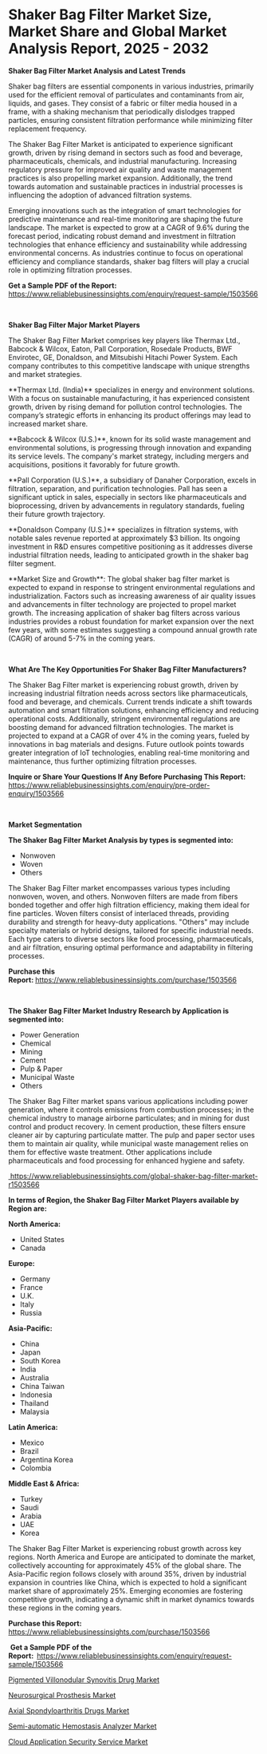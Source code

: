 <p><h1>Shaker Bag Filter Market Size, Market Share and Global Market Analysis Report, 2025 - 2032</h1></p><p><strong>Shaker Bag Filter Market Analysis and Latest Trends</strong></p>
<p><p>Shaker bag filters are essential components in various industries, primarily used for the efficient removal of particulates and contaminants from air, liquids, and gases. They consist of a fabric or filter media housed in a frame, with a shaking mechanism that periodically dislodges trapped particles, ensuring consistent filtration performance while minimizing filter replacement frequency.</p><p>The Shaker Bag Filter Market is anticipated to experience significant growth, driven by rising demand in sectors such as food and beverage, pharmaceuticals, chemicals, and industrial manufacturing. Increasing regulatory pressure for improved air quality and waste management practices is also propelling market expansion. Additionally, the trend towards automation and sustainable practices in industrial processes is influencing the adoption of advanced filtration systems.</p><p>Emerging innovations such as the integration of smart technologies for predictive maintenance and real-time monitoring are shaping the future landscape. The market is expected to grow at a CAGR of 9.6% during the forecast period, indicating robust demand and investment in filtration technologies that enhance efficiency and sustainability while addressing environmental concerns. As industries continue to focus on operational efficiency and compliance standards, shaker bag filters will play a crucial role in optimizing filtration processes.</p></p>
<p><strong>Get a Sample PDF of the Report:&nbsp;</strong> <a href="https://www.reliablebusinessinsights.com/enquiry/request-sample/1503566?utm_campaign=1091&utm_medium=2&utm_source=Github&utm_content=ia&utm_term=23032025&utm_id=shaker-bag-filter">https://www.reliablebusinessinsights.com/enquiry/request-sample/1503566</a></p>
<p>&nbsp;</p>
<p><strong>Shaker Bag Filter Major Market Players</strong></p>
<p><p>The Shaker Bag Filter Market comprises key players like Thermax Ltd., Babcock & Wilcox, Eaton, Pall Corporation, Rosedale Products, BWF Envirotec, GE, Donaldson, and Mitsubishi Hitachi Power System. Each company contributes to this competitive landscape with unique strengths and market strategies.</p><p>**Thermax Ltd. (India)** specializes in energy and environment solutions. With a focus on sustainable manufacturing, it has experienced consistent growth, driven by rising demand for pollution control technologies. The company’s strategic efforts in enhancing its product offerings may lead to increased market share.</p><p>**Babcock & Wilcox (U.S.)**, known for its solid waste management and environmental solutions, is progressing through innovation and expanding its service levels. The company's market strategy, including mergers and acquisitions, positions it favorably for future growth.</p><p>**Pall Corporation (U.S.)**, a subsidiary of Danaher Corporation, excels in filtration, separation, and purification technologies. Pall has seen a significant uptick in sales, especially in sectors like pharmaceuticals and bioprocessing, driven by advancements in regulatory standards, fueling their future growth trajectory.</p><p>**Donaldson Company (U.S.)** specializes in filtration systems, with notable sales revenue reported at approximately $3 billion. Its ongoing investment in R&D ensures competitive positioning as it addresses diverse industrial filtration needs, leading to anticipated growth in the shaker bag filter segment.</p><p>**Market Size and Growth**: The global shaker bag filter market is expected to expand in response to stringent environmental regulations and industrialization. Factors such as increasing awareness of air quality issues and advancements in filter technology are projected to propel market growth. The increasing application of shaker bag filters across various industries provides a robust foundation for market expansion over the next few years, with some estimates suggesting a compound annual growth rate (CAGR) of around 5-7% in the coming years.</p></p>
<p>&nbsp;</p>
<p><strong>What Are The Key Opportunities For Shaker Bag Filter Manufacturers?</strong></p>
<p><p>The Shaker Bag Filter market is experiencing robust growth, driven by increasing industrial filtration needs across sectors like pharmaceuticals, food and beverage, and chemicals. Current trends indicate a shift towards automation and smart filtration solutions, enhancing efficiency and reducing operational costs. Additionally, stringent environmental regulations are boosting demand for advanced filtration technologies. The market is projected to expand at a CAGR of over 4% in the coming years, fueled by innovations in bag materials and designs. Future outlook points towards greater integration of IoT technologies, enabling real-time monitoring and maintenance, thus further optimizing filtration processes.</p></p>
<p><strong>Inquire or Share Your Questions If Any Before Purchasing This Report:</strong> <a href="https://www.reliablebusinessinsights.com/enquiry/pre-order-enquiry/1503566?utm_campaign=1091&utm_medium=2&utm_source=Github&utm_content=ia&utm_term=23032025&utm_id=shaker-bag-filter">https://www.reliablebusinessinsights.com/enquiry/pre-order-enquiry/1503566</a></p>
<p>&nbsp;</p>
<p><strong>Market Segmentation</strong></p>
<p><strong>The Shaker Bag Filter Market Analysis by types is segmented into:</strong></p>
<p><ul><li>Nonwoven</li><li>Woven</li><li>Others</li></ul></p>
<p><p>The Shaker Bag Filter market encompasses various types including nonwoven, woven, and others. Nonwoven filters are made from fibers bonded together and offer high filtration efficiency, making them ideal for fine particles. Woven filters consist of interlaced threads, providing durability and strength for heavy-duty applications. "Others" may include specialty materials or hybrid designs, tailored for specific industrial needs. Each type caters to diverse sectors like food processing, pharmaceuticals, and air filtration, ensuring optimal performance and adaptability in filtering processes.</p></p>
<p><strong>Purchase this Report:&nbsp;</strong><a href="https://www.reliablebusinessinsights.com/purchase/1503566?utm_campaign=1091&utm_medium=2&utm_source=Github&utm_content=ia&utm_term=23032025&utm_id=shaker-bag-filter">https://www.reliablebusinessinsights.com/purchase/1503566</a></p>
<p>&nbsp;</p>
<p><strong>The Shaker Bag Filter Market Industry Research by Application is segmented into:</strong></p>
<p><ul><li>Power Generation</li><li>Chemical</li><li>Mining</li><li>Cement</li><li>Pulp & Paper</li><li>Municipal Waste</li><li>Others</li></ul></p>
<p><p>The Shaker Bag Filter market spans various applications including power generation, where it controls emissions from combustion processes; in the chemical industry to manage airborne particulates; and in mining for dust control and product recovery. In cement production, these filters ensure cleaner air by capturing particulate matter. The pulp and paper sector uses them to maintain air quality, while municipal waste management relies on them for effective waste treatment. Other applications include pharmaceuticals and food processing for enhanced hygiene and safety.</p></p>
<p><a href="https://www.reliablebusinessinsights.com/global-shaker-bag-filter-market-r1503566?utm_campaign=1091&utm_medium=2&utm_source=Github&utm_content=ia&utm_term=23032025&utm_id=shaker-bag-filter">&nbsp;https://www.reliablebusinessinsights.com/global-shaker-bag-filter-market-r1503566</a></p>
<p><strong>In terms of Region, the Shaker Bag Filter Market Players available by Region are:</strong></p>
<p>
    <p> <strong> North America: </strong>
        <ul>
            <li>United States</li>
            <li>Canada</li>
        </ul>
        </p> 
    <p> <strong> Europe: </strong>
        <ul>
            <li>Germany</li>
            <li>France</li>
            <li>U.K.</li>
            <li>Italy</li>
            <li>Russia</li>
        </ul>
        </p> 
    <p> <strong> Asia-Pacific: </strong>
        <ul>
            <li>China</li>
            <li>Japan</li>
            <li>South Korea</li>
            <li>India</li>
            <li>Australia</li>
            <li>China Taiwan</li>
            <li>Indonesia</li>
            <li>Thailand</li>
            <li>Malaysia</li>
        </ul>
        </p> 
    <p> <strong> Latin America: </strong>
        <ul>
            <li>Mexico</li>
            <li>Brazil</li>
            <li>Argentina Korea</li>
            <li>Colombia</li>
        </ul>
        </p> 
    <p> <strong> Middle East & Africa: </strong>
        <ul>
            <li>Turkey</li>
            <li>Saudi</li>
            <li>Arabia</li>
            <li>UAE</li>
            <li>Korea</li>
        </ul>
    </p>
    </p>
<p><p>The Shaker Bag Filter Market is experiencing robust growth across key regions. North America and Europe are anticipated to dominate the market, collectively accounting for approximately 45% of the global share. The Asia-Pacific region follows closely with around 35%, driven by industrial expansion in countries like China, which is expected to hold a significant market share of approximately 25%. Emerging economies are fostering competitive growth, indicating a dynamic shift in market dynamics towards these regions in the coming years.</p></p>
<p><strong>Purchase this Report: </strong><a href="https://www.reliablebusinessinsights.com/purchase/1503566?utm_campaign=1091&utm_medium=2&utm_source=Github&utm_content=ia&utm_term=23032025&utm_id=shaker-bag-filter">https://www.reliablebusinessinsights.com/purchase/1503566</a></p>
<p>&nbsp;<strong>Get a Sample PDF of the Report:&nbsp;&nbsp;</strong><a href="https://www.reliablebusinessinsights.com/enquiry/request-sample/1503566?utm_campaign=1091&utm_medium=2&utm_source=Github&utm_content=ia&utm_term=23032025&utm_id=shaker-bag-filter">https://www.reliablebusinessinsights.com/enquiry/request-sample/1503566</a></p>
<p><strong></strong></p>
<p><p><a href="https://github.com/hurstsaqibyl/Market-Research-Report-List-1/blob/main/pigmented-villonodular-synovitis-drug-market.md?utm_campaign=1091&utm_medium=2&utm_source=Github&utm_content=ia&utm_term=23032025&utm_id=shaker-bag-filter">Pigmented Villonodular Synovitis Drug Market</a></p><p><a href="https://github.com/rutupueyed/Market-Research-Report-List-1/blob/main/neurosurgical-prosthesis-market.md?utm_campaign=1091&utm_medium=2&utm_source=Github&utm_content=ia&utm_term=23032025&utm_id=shaker-bag-filter">Neurosurgical Prosthesis Market</a></p><p><a href="https://github.com/roehrtizonov/Market-Research-Report-List-1/blob/main/axial-spondyloarthritis-drugs-market.md?utm_campaign=1091&utm_medium=2&utm_source=Github&utm_content=ia&utm_term=23032025&utm_id=shaker-bag-filter">Axial Spondyloarthritis Drugs Market</a></p><p><a href="https://github.com/altafvaraswj/Market-Research-Report-List-1/blob/main/semi-automatic-hemostasis-analyzer-market.md?utm_campaign=1091&utm_medium=2&utm_source=Github&utm_content=ia&utm_term=23032025&utm_id=shaker-bag-filter">Semi-automatic Hemostasis Analyzer Market</a></p><p><a href="https://github.com/paullsiskec4/Market-Research-Report-List-1/blob/main/cloud-application-security-service-market.md?utm_campaign=1091&utm_medium=2&utm_source=Github&utm_content=ia&utm_term=23032025&utm_id=shaker-bag-filter">Cloud Application Security Service Market</a></p></p>
